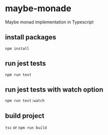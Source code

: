 # maybe-monade

Maybe monad implementation in Typescript

## install packages

`npm install`

## run jest tests

`npm run test`

## run jest tests with watch option

`npm run test:watch`

## build project

`tsc` or `npm run build`

